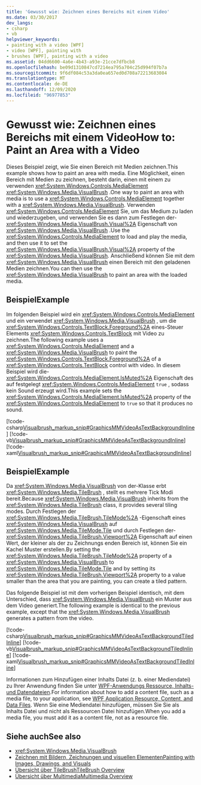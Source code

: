 ```yaml
---
title: 'Gewusst wie: Zeichnen eines Bereichs mit einem Video'
ms.date: 03/30/2017
dev_langs:
- csharp
- vb
helpviewer_keywords:
- painting with a video [WPF]
- video [WPF], painting with
- brushes [WPF], painting with a video
ms.assetid: 04dd6600-4a6e-4b43-a93e-21cce7dfbcb8
ms.openlocfilehash: be09d1310847cd7214ea795a704c25d994f07b7a
ms.sourcegitcommit: 9f6df084c53a3da0ea657ed0d708a72213683084
ms.translationtype: MT
ms.contentlocale: de-DE
ms.lasthandoff: 12/09/2020
ms.locfileid: "96977853"
---
```

# <a name="how-to-paint-an-area-with-a-video"></a><span data-ttu-id="d832a-102">Gewusst wie: Zeichnen eines Bereichs mit einem Video</span><span class="sxs-lookup"><span data-stu-id="d832a-102">How to: Paint an Area with a Video</span></span>
<span data-ttu-id="d832a-103">Dieses Beispiel zeigt, wie Sie einen Bereich mit Medien zeichnen.</span><span class="sxs-lookup"><span data-stu-id="d832a-103">This example shows how to paint an area with media.</span></span> <span data-ttu-id="d832a-104">Eine Möglichkeit, einen Bereich mit Medien zu zeichnen, besteht darin, einen mit einem zu verwenden <xref:System.Windows.Controls.MediaElement> <xref:System.Windows.Media.VisualBrush> .</span><span class="sxs-lookup"><span data-stu-id="d832a-104">One way to paint an area with media is to use a <xref:System.Windows.Controls.MediaElement> together with a <xref:System.Windows.Media.VisualBrush>.</span></span> <span data-ttu-id="d832a-105">Verwenden <xref:System.Windows.Controls.MediaElement> Sie, um das Medium zu laden und wiederzugeben, und verwenden Sie es dann zum Festlegen der- <xref:System.Windows.Media.VisualBrush.Visual%2A> Eigenschaft von <xref:System.Windows.Media.VisualBrush> .</span><span class="sxs-lookup"><span data-stu-id="d832a-105">Use the <xref:System.Windows.Controls.MediaElement> to load and play the media, and then use it to set the <xref:System.Windows.Media.VisualBrush.Visual%2A> property of the <xref:System.Windows.Media.VisualBrush>.</span></span> <span data-ttu-id="d832a-106">Anschließend können Sie mit dem <xref:System.Windows.Media.VisualBrush> einen Bereich mit den geladenen Medien zeichnen.</span><span class="sxs-lookup"><span data-stu-id="d832a-106">You can then use the <xref:System.Windows.Media.VisualBrush> to paint an area with the loaded media.</span></span>  
  
## <a name="example"></a><span data-ttu-id="d832a-107">Beispiel</span><span class="sxs-lookup"><span data-stu-id="d832a-107">Example</span></span>  
 <span data-ttu-id="d832a-108">Im folgenden Beispiel wird ein <xref:System.Windows.Controls.MediaElement> und ein verwendet <xref:System.Windows.Media.VisualBrush> , um die <xref:System.Windows.Controls.TextBlock.Foreground%2A> eines-Steuer Elements <xref:System.Windows.Controls.TextBlock> mit Video zu zeichnen.</span><span class="sxs-lookup"><span data-stu-id="d832a-108">The following example uses a <xref:System.Windows.Controls.MediaElement> and a <xref:System.Windows.Media.VisualBrush> to paint the <xref:System.Windows.Controls.TextBlock.Foreground%2A> of a <xref:System.Windows.Controls.TextBlock> control with video.</span></span> <span data-ttu-id="d832a-109">In diesem Beispiel wird die- <xref:System.Windows.Controls.MediaElement.IsMuted%2A> Eigenschaft des auf festgelegt <xref:System.Windows.Controls.MediaElement> `true` , sodass kein Sound erzeugt wird.</span><span class="sxs-lookup"><span data-stu-id="d832a-109">This example sets the <xref:System.Windows.Controls.MediaElement.IsMuted%2A> property of the <xref:System.Windows.Controls.MediaElement> to `true` so that it produces no sound.</span></span>  
  
 [!code-csharp[Visualbrush_markup_snip#GraphicsMMVideoAsTextBackgroundInline](~/samples/snippets/csharp/VS_Snippets_Wpf/visualbrush_markup_snip/CSharp/PaintWithVideoExample.cs#graphicsmmvideoastextbackgroundinline)]
 [!code-vb[Visualbrush_markup_snip#GraphicsMMVideoAsTextBackgroundInline](~/samples/snippets/visualbasic/VS_Snippets_Wpf/visualbrush_markup_snip/visualbasic/paintwithvideoexample.vb#graphicsmmvideoastextbackgroundinline)]
 [!code-xaml[Visualbrush_markup_snip#GraphicsMMVideoAsTextBackgroundInline](~/samples/snippets/xaml/VS_Snippets_Wpf/visualbrush_markup_snip/XAML/PaintWithVideoExample.xaml#graphicsmmvideoastextbackgroundinline)]  
  
## <a name="example"></a><span data-ttu-id="d832a-110">Beispiel</span><span class="sxs-lookup"><span data-stu-id="d832a-110">Example</span></span>  
 <span data-ttu-id="d832a-111">Da <xref:System.Windows.Media.VisualBrush> von der-Klasse erbt <xref:System.Windows.Media.TileBrush> , stellt es mehrere Tick Modi bereit.</span><span class="sxs-lookup"><span data-stu-id="d832a-111">Because <xref:System.Windows.Media.VisualBrush> inherits from the <xref:System.Windows.Media.TileBrush> class, it provides several tiling modes.</span></span> <span data-ttu-id="d832a-112">Durch Festlegen der <xref:System.Windows.Media.TileBrush.TileMode%2A> -Eigenschaft eines <xref:System.Windows.Media.VisualBrush> auf <xref:System.Windows.Media.TileMode.Tile> und durch Festlegen der- <xref:System.Windows.Media.TileBrush.Viewport%2A> Eigenschaft auf einen Wert, der kleiner als der zu Zeichnungs enden Bereich ist, können Sie ein Kachel Muster erstellen.</span><span class="sxs-lookup"><span data-stu-id="d832a-112">By setting the <xref:System.Windows.Media.TileBrush.TileMode%2A> property of a <xref:System.Windows.Media.VisualBrush> to <xref:System.Windows.Media.TileMode.Tile> and by setting its <xref:System.Windows.Media.TileBrush.Viewport%2A> property to a value smaller than the area that you are painting, you can create a tiled pattern.</span></span>  
  
 <span data-ttu-id="d832a-113">Das folgende Beispiel ist mit dem vorherigen Beispiel identisch, mit dem Unterschied, dass <xref:System.Windows.Media.VisualBrush> ein Muster aus dem Video generiert.</span><span class="sxs-lookup"><span data-stu-id="d832a-113">The following example is identical to the previous example, except that the <xref:System.Windows.Media.VisualBrush> generates a pattern from the video.</span></span>  
  
 [!code-csharp[Visualbrush_markup_snip#GraphicsMMVideoAsTextBackgroundTiledInline](~/samples/snippets/csharp/VS_Snippets_Wpf/visualbrush_markup_snip/CSharp/PaintWithVideoExample.cs#graphicsmmvideoastextbackgroundtiledinline)]
 [!code-vb[Visualbrush_markup_snip#GraphicsMMVideoAsTextBackgroundTiledInline](~/samples/snippets/visualbasic/VS_Snippets_Wpf/visualbrush_markup_snip/visualbasic/paintwithvideoexample.vb#graphicsmmvideoastextbackgroundtiledinline)]
 [!code-xaml[Visualbrush_markup_snip#GraphicsMMVideoAsTextBackgroundTiledInline](~/samples/snippets/xaml/VS_Snippets_Wpf/visualbrush_markup_snip/XAML/PaintWithVideoExample.xaml#graphicsmmvideoastextbackgroundtiledinline)]  
  
 <span data-ttu-id="d832a-114">Informationen zum Hinzufügen einer Inhalts Datei (z. b. einer Mediendatei) zu Ihrer Anwendung finden Sie unter [WPF-Anwendungs Ressource, Inhalts-und Datendateien](../app-development/wpf-application-resource-content-and-data-files.md).</span><span class="sxs-lookup"><span data-stu-id="d832a-114">For information about how to add a content file, such as a media file, to your application, see [WPF Application Resource, Content, and Data Files](../app-development/wpf-application-resource-content-and-data-files.md).</span></span> <span data-ttu-id="d832a-115">Wenn Sie eine Mediendatei hinzufügen, müssen Sie Sie als Inhalts Datei und nicht als Ressourcen Datei hinzufügen.</span><span class="sxs-lookup"><span data-stu-id="d832a-115">When you add a media file, you must add it as a content file, not as a resource file.</span></span>  
  
## <a name="see-also"></a><span data-ttu-id="d832a-116">Siehe auch</span><span class="sxs-lookup"><span data-stu-id="d832a-116">See also</span></span>

- <xref:System.Windows.Media.VisualBrush>
- [<span data-ttu-id="d832a-117">Zeichnen mit Bildern, Zeichnungen und visuellen Elementen</span><span class="sxs-lookup"><span data-stu-id="d832a-117">Painting with Images, Drawings, and Visuals</span></span>](painting-with-images-drawings-and-visuals.md)
- [<span data-ttu-id="d832a-118">Übersicht über TileBrush</span><span class="sxs-lookup"><span data-stu-id="d832a-118">TileBrush Overview</span></span>](tilebrush-overview.md)
- [<span data-ttu-id="d832a-119">Übersicht über Multimedia</span><span class="sxs-lookup"><span data-stu-id="d832a-119">Multimedia Overview</span></span>](multimedia-overview.md)
